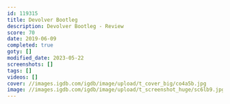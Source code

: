 ```yaml
---
id: 119315
title: Devolver Bootleg
description: Devolver Bootleg - Review
score: 70
date: 2019-06-09
completed: true
goty: []
modified_date: 2023-05-22
screenshots: []
tags: []
videos: []
cover: //images.igdb.com/igdb/image/upload/t_cover_big/co4a5b.jpg
image: //images.igdb.com/igdb/image/upload/t_screenshot_huge/sc6lb9.jpg
---
```


